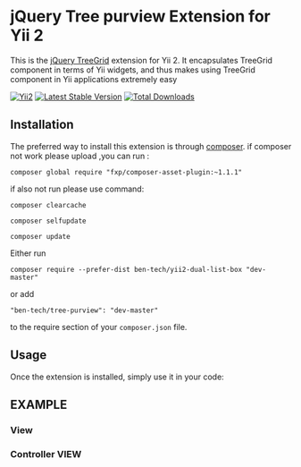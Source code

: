 # jQuery Tree purview Extension for Yii 2

This is the [jQuery TreeGrid](https://github.com/maxazan/jquery-treegrid) extension for Yii 2. It encapsulates TreeGrid component in terms of Yii widgets,
and thus makes using TreeGrid component in Yii applications extremely easy

[![Yii2](https://img.shields.io/badge/Powered_by-Yii_Framework-green.svg?style=flat)](http://www.yiiframework.com/)
[![Latest Stable Version](https://poser.pugx.org/leandrogehlen/yii2-treegrid/v/stable.png)](https://packagist.org/packages/leandrogehlen/yii2-treegrid)
[![Total Downloads](https://poser.pugx.org/leandrogehlen/yii2-treegrid/downloads.png)](https://packagist.org/packages/leandrogehlen/yii2-treegrid)


Installation
------------

The preferred way to install this extension is through [composer](http://getcomposer.org/download/).
if composer not work please upload ,you can run : 

```
composer global require "fxp/composer-asset-plugin:~1.1.1"
```

if also not run please use command:
```
composer clearcache

composer selfupdate

composer update
```

Either run

```
composer require --prefer-dist ben-tech/yii2-dual-list-box "dev-master"
```

or add

```
"ben-tech/tree-purview": "dev-master"
```

to the require section of your `composer.json` file.


Usage
-----

Once the extension is installed, simply use it in your code:

## EXAMPLE ##

### View ###




### Controller VIEW ###


